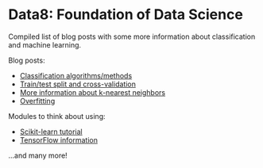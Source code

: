 # Data8: Foundation of Data Science

Compiled list of blog posts with some more information about classification and machine learning.

Blog posts: 

* [Classification algorithms/methods](https://medium.com/@sifium/machine-learning-types-of-classification-9497bd4f2e14)
* [Train/test split and cross-validation](https://towardsdatascience.com/train-test-split-and-cross-validation-in-python-80b61beca4b6)
* [More information about k-nearest neighbors](https://medium.com/@adi.bronshtein/a-quick-introduction-to-k-nearest-neighbors-algorithm-62214cea29c7)
* [Overfitting](https://elitedatascience.com/overfitting-in-machine-learning)


Modules to think about using:

* [Scikit-learn tutorial](http://scikit-learn.org/stable/tutorial/basic/tutorial.html)
* [TensorFlow information](https://www.tensorflow.org/tutorials/)

...and many more!